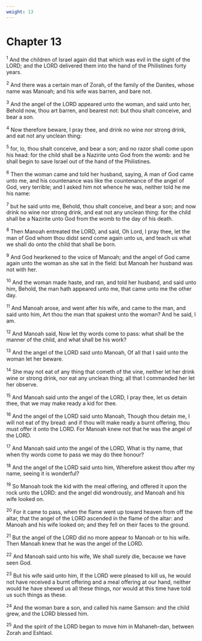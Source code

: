 ```yaml
---
weight: 13
---
```


# Chapter 13

<sup>1</sup> And the children of Israel again did that which was evil in the sight of the LORD; and the LORD delivered them into the hand of the Philistines forty years. 

<sup>2</sup> And there was a certain man of Zorah, of the family of the Danites, whose name was Manoah; and his wife was barren, and bare not. 

<sup>3</sup> And the angel of the LORD appeared unto the woman, and said unto her, Behold now, thou art barren, and bearest not: but thou shalt conceive, and bear a son. 

<sup>4</sup> Now therefore beware, I pray thee, and drink no wine nor strong drink, and eat not any unclean thing: 

<sup>5</sup> for, lo, thou shalt conceive, and bear a son; and no razor shall come upon his head: for the child shall be a Nazirite unto God from the womb: and he shall begin to save Israel out of the hand of the Philistines. 

<sup>6</sup> Then the woman came and told her husband, saying, A man of God came unto me, and his countenance was like the countenance of the angel of God, very terrible; and I asked him not whence he was, neither told he me his name: 

<sup>7</sup> but he said unto me, Behold, thou shalt conceive, and bear a son; and now drink no wine nor strong drink, and eat not any unclean thing: for the child shall be a Nazirite unto God from the womb to the day of his death. 

<sup>8</sup> Then Manoah entreated the LORD, and said, Oh Lord, I pray thee, let the man of God whom thou didst send come again unto us, and teach us what we shall do onto the child that shall be born. 

<sup>9</sup> And God hearkened to the voice of Manoah; and the angel of God came again unto the woman as she sat in the field: but Manoah her husband was not with her. 

<sup>10</sup> And the woman made haste, and ran, and told her husband, and said unto him, Behold, the man hath appeared unto me, that came unto me the other day. 

<sup>11</sup> And Manoah arose, and went after his wife, and came to the man, and said unto him, Art thou the man that spakest unto the woman? And he said, I am. 

<sup>12</sup> And Manoah said, Now let thy words come to pass: what shall be the manner of the child, and what shall be his work? 

<sup>13</sup> And the angel of the LORD said unto Manoah, Of all that I said unto the woman let her beware. 

<sup>14</sup> She may not eat of any thing that cometh of the vine, neither let her drink wine or strong drink, nor eat any unclean thing; all that I commanded her let her observe. 

<sup>15</sup> And Manoah said unto the angel of the LORD, I pray thee, let us detain thee, that we may make ready a kid for thee. 

<sup>16</sup> And the angel of the LORD said unto Manoah, Though thou detain me, I will not eat of thy bread: and if thou wilt make ready a burnt offering, thou must offer it onto the LORD. For Manoah knew not that he was the angel of the LORD. 

<sup>17</sup> And Manoah said unto the angel of the LORD, What is thy name, that when thy words come to pass we may do thee honour? 

<sup>18</sup> And the angel of the LORD said unto him, Wherefore askest thou after my name, seeing it is wonderful? 

<sup>19</sup> So Manoah took the kid with the meal offering, and offered it upon the rock unto the LORD: and the angel did wondrously, and Manoah and his wife looked on. 

<sup>20</sup> For it came to pass, when the flame went up toward heaven from off the altar, that the angel of the LORD ascended in the flame of the altar: and Manoah and his wife looked on; and they fell on their faces to the ground. 

<sup>21</sup> But the angel of the LORD did no more appear to Manoah or to his wife. Then Manoah knew that he was the angel of the LORD. 

<sup>22</sup> And Manoah said unto his wife, We shall surely die, because we have seen God. 

<sup>23</sup> But his wife said unto him, If the LORD were pleased to kill us, he would not have received a burnt offering and a meal offering at our hand, neither would he have shewed us all these things, nor would at this time have told us such things as these. 

<sup>24</sup> And the woman bare a son, and called his name Samson: and the child grew, and the LORD blessed him. 

<sup>25</sup> And the spirit of the LORD began to move him in Mahaneh-dan, between Zorah and Eshtaol. 


